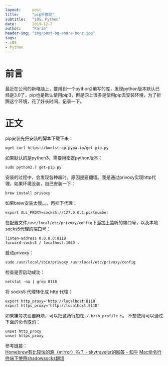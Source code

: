 ```yaml
---
layout:     post
title:      "pip折腾记"
subtitle:   "iOS，Python"
date:       2019-12-7
author:     "Karim"
header-img: "img/post-bg-andre-benz.jpg"
tags:
- iOS
- Python
---
```


# 前言  

最近在公司的新电脑上，要用到一个python2编写的库，发现python版本默认已经是3.0了，pip也是默认使用pip3，但是网上很多是使用pip去安装环境，为了折腾这个环境，花了好长时间，记录一下。  

# 正文  
pip安装先把安装的脚本下载下来：  
```shell
wget curl https://bootstrap.pypa.io/get-pip.py
```  
如果默认的是python3，需要用指定python版本：  
```shell
sudo python2.7 get-pip.py
```  
安装的过程中，会发现各种超时，原因是要翻墙。我是通过privoxy实现http代理，如果环境没装，自己安装一下：
```shell
brew install privoxy
```  

如果brew安装太慢。。。再挂下代理：
```
export ALL_PROXY=socks5://127.0.0.1:portnumber
```

在配置文件`/usr/local/etc/privoxy/config`下面加上监听的端口号，以及本地socks5代理的端口号：
```
listen-address 0.0.0.0:8118
forward-socks5 / localhost:1080 .
```
启动privoxy：
```shell
sudo /usr/local/sbin/privoxy /usr/local/etc/privoxy/config
```
检查是否启动成功：  
```shell
netstat -na | grep 8118
```
将 socks5 代理转化成 http 代理：
```shell
export http_proxy='http://localhost:8118'
export https_proxy='http://localhost:8118'
```
如果嫌每次设置麻烦，可以把这两行加在`~/.bash_profile`下。
不想使用可以通过下面的命令取消：  
```shell
unset http_proxy
unset https_proxy
```


参考链接：  
[Homebrew有比较快的源（mirror）吗？ - skytraveler的回答 - 知乎](https://www.zhihu.com/question/31360766/answer/149140490)
[Mac命令行终端下使用shadowsocks翻墙](https://double-c.github.io/2018/10/17/mac-ss-cmd/index.html)